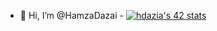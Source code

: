   - 👋 Hi, I’m @HamzaDazai
                                          - [![hdazia's 42 stats](https://badge.mediaplus.ma/levi/hdazia)](https://github.com/oakoudad/badge42)
